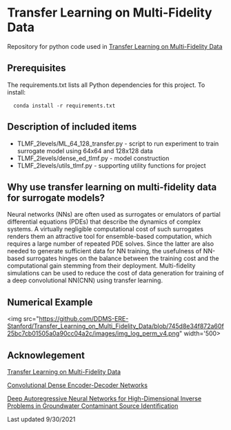 # Transfer Learning on Multi-Fidelity Data

Repository for python code used in [Transfer Learning on Multi-Fidelity Data](https://arxiv.org/abs/2105.00856)

## Prerequisites

The requirements.txt lists all Python dependencies for this project. To install:
```
  conda install -r requirements.txt
```

## Description of included items
- TLMF_2levels/ML_64_128_transfer.py - script to run experiment to train surrogate model using 64x64 and 128x128 data
- TLMF_2levels/dense_ed_tlmf.py - model construction
- TLMF_2levels/utils_tlmf.py - supporting utility functions for project

## Why use transfer learning on multi-fidelity data for surrogate models?

Neural networks (NNs) are often used as surrogates or emulators of partial differential equations
(PDEs) that describe the dynamics of complex systems. A virtually negligible computational cost of
such surrogates renders them an attractive tool for ensemble-based computation, which requires a
large number of repeated PDE solves. Since the latter are also needed to generate sufficient data for
NN training, the usefulness of NN-based surrogates hinges on the balance between the training cost
and the computational gain stemming from their deployment. Multi-fidelity simulations can be used to 
reduce the cost of data generation for training of a deep convolutional NN(CNN) using transfer learning.

## Numerical Example
<img src="https://github.com/DDMS-ERE-Stanford/Transfer_Learning_on_Multi_Fidelity_Data/blob/745d8e34f872a60f25bc7cb01505a0a90cc04a2c/images/img_log_perm_v4.png" width='500>

## Acknowlegement
[Transfer Learning on Multi-Fidelity Data](https://arxiv.org/abs/2105.00856)

[Convolutional Dense Encoder-Decoder Networks](https://github.com/pytorch/vision/blob/master/torchvision/models/densenet.py)

[Deep Autoregressive Neural Networks for High-Dimensional Inverse Problems in Groundwater Contaminant Source Identification](https://github.com/cics-nd/cnn-inversion)

Last updated 9/30/2021
